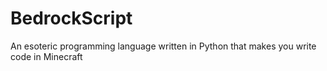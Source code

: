 # BedrockScript
An esoteric programming language written in Python that makes you write code in Minecraft
